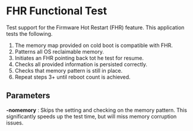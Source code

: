 # FHR Functional Test

Test support for the Firmware Hot Restart (FHR) feature. This application
tests the following.

1. The memory map provided on cold boot is compatible with FHR.
2. Patterns all OS reclaimable memory.
3. Initiates an FHR pointing back tot he test for resume.
4. Checks all provided information is persisted correctly.
5. Checks that memory pattern is still in place.
6. Repeat steps 3+ until reboot count is achieved.

## Parameters

__-nomemory__ : Skips the setting and checking on the memory pattern. This
significantly speeds up the test time, but will miss memory corruption issues.
